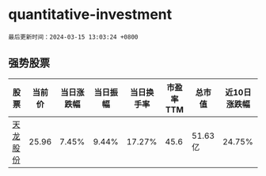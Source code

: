 # quantitative-investment

`最后更新时间：2024-03-15 13:03:24 +0800`

## 强势股票

|股票|当前价|当日涨跌幅|当日振幅|当日换手率|市盈率TTM|总市值|近10日涨跌幅|
|----|----|----|----|----|----|----|----|
|[天龙股份](https://xueqiu.com/S/SH603266)|25.96|7.45%|9.44%|17.27%|45.6|51.63亿|24.75%|
